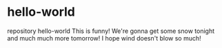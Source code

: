 # hello-world
repository hello-world
This is funny!
We're gonna get some snow tonight and much much more tomorrow!
I hope wind doesn't blow so much!
